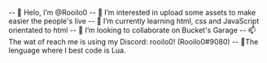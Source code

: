 -- 👋 Helo, I’m @Rooilo0
-- 👀 I’m interested in upload some assets to make easier the people's live
-- 🌱 I’m currently learning html, css and JavaScript orientated to html
-- 💞️ I’m looking to collaborate on Bucket's Garage
-- 📫 The wat of reach me is using my Discord: rooilo0! (Rooilo0#9080)
-- 📜The lenguage where I best code is Lua.
